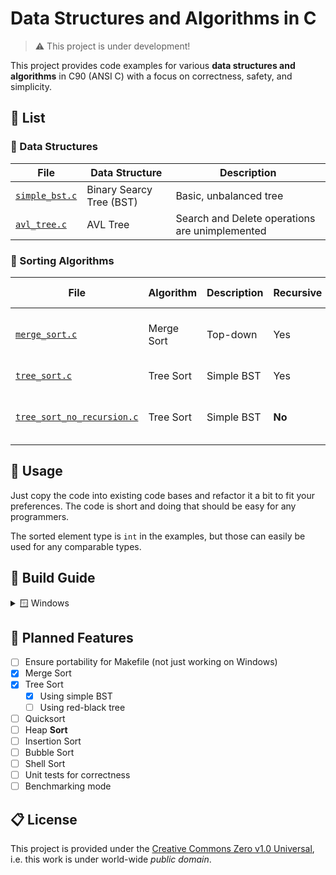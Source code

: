 # Data Structures and Algorithms in C

> ⚠️ This project is under development!

This project provides code examples for various **data structures and algorithms** in C90 (ANSI C) with a focus on correctness, safety, and simplicity.

## 🧪 List

### 🧩 Data Structures

| File | Data Structure | Description |
| ---- | -------------- | ----------- |
| [`simple_bst.c`](./simple_bst.c) | Binary Searcy Tree (BST) | Basic, unbalanced tree |
| [`avl_tree.c`](./avl_tree.c) | AVL Tree | Search and Delete operations are unimplemented |

### 🥜 Sorting Algorithms

| File | Algorithm | Description | Recursive | Buffer-based |
| ---- | --------- | ----------- | --------- | ------------ |
| [`merge_sort.c`](./merge_sort.c) | Merge Sort | Top-down | Yes | Yes (buffer-based merging) |
| [`tree_sort.c`](./tree_sort.c) | Tree Sort | Simple BST | Yes | Yes (BST) |
| [`tree_sort_no_recursion.c`](./tree_sort_no_recursion.c) | Tree Sort | Simple BST | **No** | Yes (BST and stacks) |

## 📑 Usage

Just copy the code into existing code bases and refactor it a bit to fit your preferences. The code is short and doing that should be easy for any programmers.

The sorted element type is `int` in the examples, but those can easily be used for any comparable types.

## 👟 Build Guide

<details>
<summary>🪟 Windows</summary>

In case you need something to run out-of-the-box, you can follow the instruction in this section. 

> ⚠️ This project’s Makefile uses Windows shell commands. It will **not work on Unix/Linux/macOS** without modification. Efforts for cross-platform compatibility is in progress.

### 📦 Installation (on Windows)

1. Install [Scoop](https://scoop.sh/) if you haven't already.
2. Install `make` and `gcc`:

```bash
scoop install make gcc
```

3. Clone this repository and `cd` into it.
4. Use `make` (see below) to build and run.

### 🛠️ Building

To build all sorting executables:

```bash
make
```

Each `.c` file in the project will produce a corresponding binary in `build/bin/`.

### ▶️ Running

You can run a sorting program like this:

```bash
make run NAME=merge_sort ARGS="5 1212 33 3 -1 0"
```

This runs the compiled binary `build/bin/merge_sort` with the following input:

* First argument: number of elements (`5`)
* Next arguments: array elements (`1212 33 3 -1 0`)

**Output:**

```
-1 0 3 33 1212
```

### 🧹 Cleaning

To clean all build artifacts:

```bash
make clean
```

This will remove the entire `build/` directory, including binaries and object files.
</details>

## 🚀 Planned Features

* [ ] Ensure portability for Makefile (not just working on Windows)
* [x] Merge Sort
* [x] Tree Sort
  * [x] Using simple BST
  * [ ] Using red-black tree
* [ ] Quicksort
* [ ] Heap **Sort**
* [ ] Insertion Sort
* [ ] Bubble Sort
* [ ] Shell Sort
* [ ] Unit tests for correctness
* [ ] Benchmarking mode

## 📋 License

This project is provided under the [Creative Commons Zero v1.0 Universal](./LICENSE), i.e. this work is under world-wide *public domain*.
